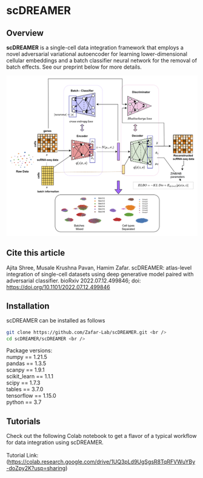 # scDREAMER
## Overview
**scDREAMER** is a single-cell data integration framework that employs a novel adversarial variational autoencoder for learning lower-dimensional cellular embeddings and a batch classifier neural network for the removal of batch effects. See our preprint below for more details. 

<img src='architecture.png'>

## Cite this article
Ajita Shree, Musale Krushna Pavan, Hamim Zafar. scDREAMER: atlas-level integration of single-cell datasets using deep generative model paired with adversarial classifier. bioRxiv 2022.07.12.499846; doi: https://doi.org/10.1101/2022.07.12.499846 

## Installation

scDREAMER can be installed as follows  <br />
```bash
git clone https://github.com/Zafar-Lab/scDREAMER.git <br />
cd scDREAMER/scDREAMER <br />
```

Package versions: <br />
numpy == 1.21.5 <br />
pandas == 1.3.5 <br />
scanpy == 1.9.1 <br />
scikit_learn == 1.1.1 <br />
scipy == 1.7.3 <br />
tables == 3.7.0 <br />
tensorflow == 1.15.0 <br />
python == 3.7 <br />

## Tutorials
Check out the following Colab notebook to get a flavor of a typical workflow for data integration using scDREAMER. <br /> <br />
Tutorial Link: (https://colab.research.google.com/drive/1UQ3pLd9UgSgsR8TqRFVWuYBy-doZpy2K?usp=sharing) <br />
